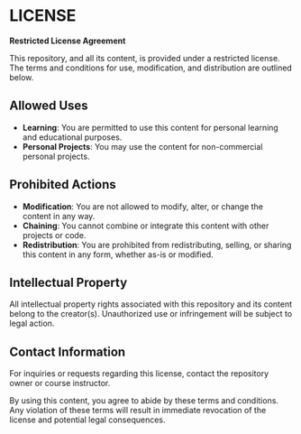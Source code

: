 # LICENSE

**Restricted License Agreement**

This repository, and all its content, is provided under a restricted license. The terms and conditions for use, modification, and distribution are outlined below.

## Allowed Uses

- **Learning**: You are permitted to use this content for personal learning and educational purposes.
- **Personal Projects**: You may use the content for non-commercial personal projects.

## Prohibited Actions

- **Modification**: You are not allowed to modify, alter, or change the content in any way.
- **Chaining**: You cannot combine or integrate this content with other projects or code.
- **Redistribution**: You are prohibited from redistributing, selling, or sharing this content in any form, whether as-is or modified.

## Intellectual Property

All intellectual property rights associated with this repository and its content belong to the creator(s). Unauthorized use or infringement will be subject to legal action.

## Contact Information

For inquiries or requests regarding this license, contact the repository owner or course instructor.

By using this content, you agree to abide by these terms and conditions. Any violation of these terms will result in immediate revocation of the license and potential legal consequences.
